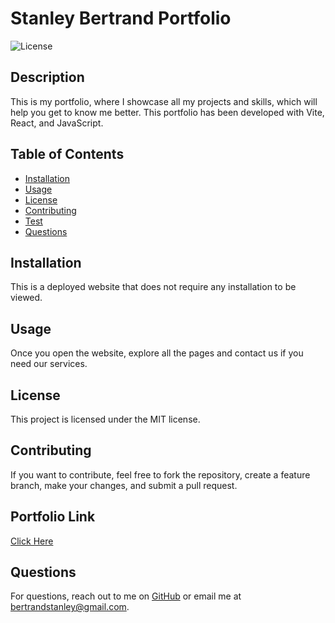 # Stanley Bertrand Portfolio
![License](https://img.shields.io/badge/license-MIT-blue)

## Description
This is my portfolio, where I showcase all my projects and skills, which will help you get to know me better. This portfolio has been developed with Vite, React, and JavaScript.

## Table of Contents
- [Installation](#installation)
- [Usage](#usage)
- [License](#license)
- [Contributing](#contributing)
- [Test](#test)
- [Questions](#questions)

## Installation
This is a deployed website that does not require any installation to be viewed.

## Usage
Once you open the website, explore all the pages and contact us if you need our services.

## License

This project is licensed under the MIT license.

## Contributing
If you want to contribute, feel free to fork the repository, create a feature branch, make your changes, and submit a pull request.

## Portfolio Link
[Click Here](https://youtu.be/0rQSQin1Bis)

## Questions
For questions, reach out to me on [GitHub](https://github.com/bertrandstanley) or email me at bertrandstanley@gmail.com.
